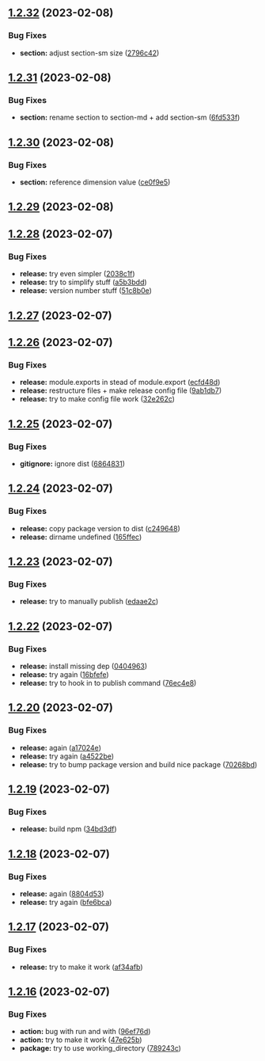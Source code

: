 ## [1.2.32](https://github.com/manyone-cph/sampension-tokens/compare/v1.2.31...v1.2.32) (2023-02-08)


### Bug Fixes

* **section:** adjust section-sm size ([2796c42](https://github.com/manyone-cph/sampension-tokens/commit/2796c42fff0c3fc2c4c5b2945703205094150e94))

## [1.2.31](https://github.com/manyone-cph/sampension-tokens/compare/v1.2.30...v1.2.31) (2023-02-08)


### Bug Fixes

* **section:** rename section to section-md + add section-sm ([6fd533f](https://github.com/manyone-cph/sampension-tokens/commit/6fd533f23cd6118094e97b464820969d69db5dd2))

## [1.2.30](https://github.com/manyone-cph/sampension-tokens/compare/v1.2.29...v1.2.30) (2023-02-08)


### Bug Fixes

* **section:** reference dimension value ([ce0f9e5](https://github.com/manyone-cph/sampension-tokens/commit/ce0f9e5e4b98c0b71c359b656b8a89de586d06a5))

## [1.2.29](https://github.com/manyone-cph/sampension-tokens/compare/v1.2.28...v1.2.29) (2023-02-08)

## [1.2.28](https://github.com/manyone-cph/sampension-tokens/compare/v1.2.27...v1.2.28) (2023-02-07)


### Bug Fixes

* **release:** try even simpler ([2038c1f](https://github.com/manyone-cph/sampension-tokens/commit/2038c1f38c060fffbff8764fb3655876b076b93e))
* **release:** try to simplify stuff ([a5b3bdd](https://github.com/manyone-cph/sampension-tokens/commit/a5b3bddbc8a7253f5ffeb920c25121b47d12bcda))
* **release:** version number stuff ([51c8b0e](https://github.com/manyone-cph/sampension-tokens/commit/51c8b0e4750606973a1eb4c20619c7efa5bbb253))

## [1.2.27](https://github.com/manyone-cph/sampension-tokens/compare/v1.2.26...v1.2.27) (2023-02-07)

## [1.2.26](https://github.com/manyone-cph/sampension-tokens/compare/v1.2.25...v1.2.26) (2023-02-07)


### Bug Fixes

* **release:** module.exports in stead of module.export ([ecfd48d](https://github.com/manyone-cph/sampension-tokens/commit/ecfd48d27cfb404cc270d02cfb5b55ec53d1fe29))
* **release:** restructure files + make release config file ([9ab1db7](https://github.com/manyone-cph/sampension-tokens/commit/9ab1db750b735b3bc2e3ecdde8a0bbf0d48f85a5))
* **release:** try to make config file work ([32e262c](https://github.com/manyone-cph/sampension-tokens/commit/32e262cbd93b2eb07b84af0c97013ef824c16d15))

## [1.2.25](https://github.com/manyone-cph/sampension-tokens/compare/v1.2.24...v1.2.25) (2023-02-07)


### Bug Fixes

* **gitignore:** ignore dist ([6864831](https://github.com/manyone-cph/sampension-tokens/commit/686483102cf2e303402e3a29a08e3b7bef2818d1))

## [1.2.24](https://github.com/manyone-cph/sampension-tokens/compare/v1.2.23...v1.2.24) (2023-02-07)


### Bug Fixes

* **release:** copy package version to dist ([c249648](https://github.com/manyone-cph/sampension-tokens/commit/c249648a2e8e47d444241cf4b5a48b29c04dd861))
* **release:** dirname undefined ([165ffec](https://github.com/manyone-cph/sampension-tokens/commit/165ffece804e78c87e3458978bec50400a11ae95))

## [1.2.23](https://github.com/manyone-cph/sampension-tokens/compare/v1.2.22...v1.2.23) (2023-02-07)


### Bug Fixes

* **release:** try to manually publish ([edaae2c](https://github.com/manyone-cph/sampension-tokens/commit/edaae2c0b7e0715bcf2fd0fa363daf88b8de60dc))

## [1.2.22](https://github.com/manyone-cph/sampension-tokens/compare/v1.2.21...v1.2.22) (2023-02-07)


### Bug Fixes

* **release:** install missing dep ([0404963](https://github.com/manyone-cph/sampension-tokens/commit/04049638d2c3172049eb90ad6834ae8af004e30b))
* **release:** try again ([16bfefe](https://github.com/manyone-cph/sampension-tokens/commit/16bfefe7ad155ee115cd3a380f43845978d48709))
* **release:** try to hook in to publish command ([76ec4e8](https://github.com/manyone-cph/sampension-tokens/commit/76ec4e8db954e46a9d4e3f4ad882d9542527e697))

## [1.2.20](https://github.com/manyone-cph/sampension-tokens/compare/v1.2.19...v1.2.20) (2023-02-07)


### Bug Fixes

* **release:** again ([a17024e](https://github.com/manyone-cph/sampension-tokens/commit/a17024e10049b15bdc936451b80a4cf4226e12a0))
* **release:** try again ([a4522be](https://github.com/manyone-cph/sampension-tokens/commit/a4522beb40394cb752367b86dc5704395109a329))
* **release:** try to bump package version and build nice package ([70268bd](https://github.com/manyone-cph/sampension-tokens/commit/70268bd7fbd3cf070009e765c29a6fb08e55a195))

## [1.2.19](https://github.com/manyone-cph/sampension-tokens/compare/v1.2.18...v1.2.19) (2023-02-07)


### Bug Fixes

* **release:** build npm ([34bd3df](https://github.com/manyone-cph/sampension-tokens/commit/34bd3dffb0b78bd30289d918c191df20b1ed2ea1))

## [1.2.18](https://github.com/manyone-cph/sampension-tokens/compare/v1.2.17...v1.2.18) (2023-02-07)


### Bug Fixes

* **release:** again ([8804d53](https://github.com/manyone-cph/sampension-tokens/commit/8804d535e2f1b050a7e9ade7ac53187ca4d5a13a))
* **release:** try again ([bfe6bca](https://github.com/manyone-cph/sampension-tokens/commit/bfe6bcafebf166a1f43d63d5da2ce4eb89897d1f))

## [1.2.17](https://github.com/manyone-cph/sampension-tokens/compare/v1.2.16...v1.2.17) (2023-02-07)


### Bug Fixes

* **release:** try to make it work ([af34afb](https://github.com/manyone-cph/sampension-tokens/commit/af34afba7b08c3d285e2897fba4a5ce9fbc01ef5))

## [1.2.16](https://github.com/manyone-cph/sampension-tokens/compare/v1.2.15...v1.2.16) (2023-02-07)


### Bug Fixes

* **action:** bug with run and with ([96ef76d](https://github.com/manyone-cph/sampension-tokens/commit/96ef76d99f0ca1841b2808538a1108113135d4ba))
* **action:** try to make it work ([47e625b](https://github.com/manyone-cph/sampension-tokens/commit/47e625be2b69d1de23202acdb1897064626762eb))
* **package:** try to use working_directory ([789243c](https://github.com/manyone-cph/sampension-tokens/commit/789243c4795468d31e7f536ae555ba772ff08847))
